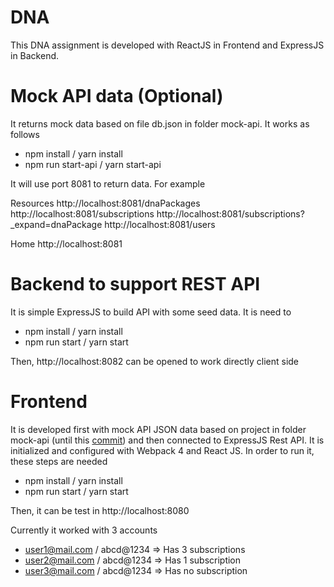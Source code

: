 # DNA

This DNA assignment is developed with ReactJS in Frontend and ExpressJS in Backend.

# Mock API data (Optional)

It returns mock data based on file db.json in folder mock-api. It works as follows

- npm install / yarn install
- npm run start-api / yarn start-api

It will use port 8081 to return data. For example

  Resources
  http://localhost:8081/dnaPackages
  http://localhost:8081/subscriptions
  http://localhost:8081/subscriptions?_expand=dnaPackage
  http://localhost:8081/users

  Home
  http://localhost:8081

# Backend to support REST API
It is simple ExpressJS to build API with some seed data. It is need to

- npm install / yarn install
- npm run start / yarn start

Then, http://localhost:8082 can be opened to work directly client side

# Frontend
It is developed first with mock API JSON data based on project in folder mock-api (until this [commit](https://github.com/bpc1985/dna/commit/ae3258ecce37a6a406cdfc0cc7afd96e1eb4a70b)) and then connected to ExpressJS Rest API.
It is initialized and configured with Webpack 4 and React JS. In order to run it, these steps are needed

- npm install / yarn install
- npm run start / yarn start

Then, it can be test in http://localhost:8080

Currently it worked with 3 accounts

  - user1@mail.com / abcd@1234  => Has 3 subscriptions
  - user2@mail.com / abcd@1234  => Has 1 subscription
  - user3@mail.com / abcd@1234  => Has no subscription
